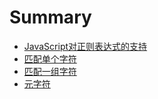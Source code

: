 # Summary
* [JavaScript对正则表达式的支持](section1/index.md)
* [匹配单个字符](section2/index.md)
* [匹配一组字符](section_03/index.md)
* [元字符]()